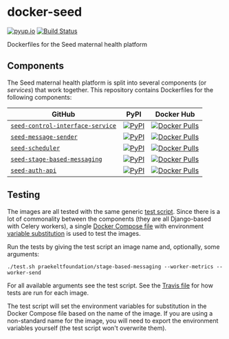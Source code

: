 # docker-seed

[![pyup.io](https://pyup.io/repos/github/praekeltfoundation/docker-seed/shield.svg)](https://pyup.io/repos/github/praekeltfoundation/docker-seed/)
[![Build Status](https://travis-ci.org/praekeltfoundation/docker-seed.svg?branch=master)](https://travis-ci.org/praekeltfoundation/docker-seed)

Dockerfiles for the Seed maternal health platform

## Components
The Seed maternal health platform is split into several components (or *services*) that work together. This repository contains Dockerfiles for the following components:

| GitHub                                                                                         | PyPI                                                                                                                                                       | Docker Hub                                                                                                                                                                                                  |
|------------------------------------------------------------------------------------------------|------------------------------------------------------------------------------------------------------------------------------------------------------------|-------------------------------------------------------------------------------------------------------------------------------------------------------------------------------------------------------------|
| [`seed-control-interface-service`](https://github.com/praekelt/seed-control-interface-service) | [![PyPI](https://img.shields.io/pypi/v/seed-control-interface-service.svg?style=flat-square)](https://pypi.python.org/pypi/seed-control-interface-service) | [![Docker Pulls](https://img.shields.io/docker/pulls/praekeltfoundation/seed-control-interface-service.svg?style=flat-square)](https://hub.docker.com/r/praekeltfoundation/seed-control-interface-service/) |
| [`seed-message-sender`](https://github.com/praekelt/seed-message-sender)                       | [![PyPI](https://img.shields.io/pypi/v/seed-message-sender.svg?style=flat-square)](https://pypi.python.org/pypi/seed-message-sender)                       | [![Docker Pulls](https://img.shields.io/docker/pulls/praekeltfoundation/seed-message-sender.svg?style=flat-square)](https://hub.docker.com/r/praekeltfoundation/seed-message-sender/)                       |
| [`seed-scheduler`](https://github.com/praekelt/seed-scheduler)                                 | [![PyPI](https://img.shields.io/pypi/v/seed-scheduler.svg?style=flat-square)](https://pypi.python.org/pypi/seed-scheduler)                                 | [![Docker Pulls](https://img.shields.io/docker/pulls/praekeltfoundation/seed-scheduler.svg?style=flat-square)](https://hub.docker.com/r/praekeltfoundation/seed-scheduler/)                                 |
| [`seed-stage-based-messaging`](https://github.com/praekelt/seed-stage-based-messaging)         | [![PyPI](https://img.shields.io/pypi/v/seed-stage-based-messaging.svg?style=flat-square)](https://pypi.python.org/pypi/seed-stage-based-messaging)         | [![Docker Pulls](https://img.shields.io/docker/pulls/praekeltfoundation/seed-stage-based-messaging.svg?style=flat-square)](https://hub.docker.com/r/praekeltfoundation/seed-stage-based-messaging/)         |
| [`seed-auth-api`](https://github.com/praekelt/seed-auth-api)                                   | [![PyPI](https://img.shields.io/pypi/v/seed-auth-api.svg?style=flat-square)](https://pypi.python.org/pypi/seed-auth-api)                       | [![Docker Pulls](https://img.shields.io/docker/pulls/praekeltfoundation/seed-auth-api.svg?style=flat-square)](https://hub.docker.com/r/praekeltfoundation/seed-auth-api/)                                   |

## Testing
The images are all tested with the same generic [test script](test.sh). Since there is a lot of commonality between the components (they are all Django-based with Celery workers), a single [Docker Compose file](docker-compose.yml) with environment [variable substitution](https://docs.docker.com/compose/compose-file/#variable-substitution) is used to test the images.

Run the tests by giving the test script an image name and, optionally, some arguments:
```
./test.sh praekeltfoundation/stage-based-messaging --worker-metrics --worker-send
```

For all available arguments see the test script. See the [Travis file](.travis.yml) for how tests are run for each image.

The test script will set the environment variables for substitution in the Docker Compose file based on the name of the image. If you are using a non-standard name for the image, you will need to export the environment variables yourself (the test script won't overwrite them).

